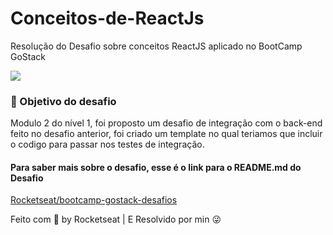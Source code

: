 # Conceitos-de-ReactJs
Resolução do Desafio sobre conceitos ReactJS aplicado no BootCamp GoStack
<div>
    <article>
<a target="_blank" rel="noopener noreferrer" href="/Rocketseat/bootcamp-gostack-desafios/blob/master/desafio-conceitos-nodejs/assets/nodejs-example.png"><img src="https://camo.githubusercontent.com/d25397e9df01fe7882dcc1cbc96bdf052ffd7d0c/68747470733a2f2f73746f726167652e676f6f676c65617069732e636f6d2f676f6c64656e2d77696e642f626f6f7463616d702d676f737461636b2f6865616465722d6465736166696f732e706e67" style="max-width:100%;"></a>
</p>
<h3>🚀 Objetivo do desafio</h3>
<p> Modulo 2 do nível 1, foi proposto um desafio de integração com o back-end feito no desafio anterior, foi criado um template no qual teriamos que incluir o codigo para passar nos testes de integração.</p>

<h4> Para saber mais sobre o desafio, esse é o link para o README.md do Desafio </h4>

<a href="https://github.com/LucasRocha-01/bootcamp-gostack-desafios/blob/master/desafio-conceitos-reactjs/README.md">Rocketseat/bootcamp-gostack-desafios</a>


<p>Feito com <g-emoji class="g-emoji" alias="purple_heart" fallback-src="https://github.githubassets.com/images/icons/emoji/unicode/1f49c.png">💜</g-emoji> by Rocketseat | E Resolvido por min 😜 </p>
</article>
      </div>
